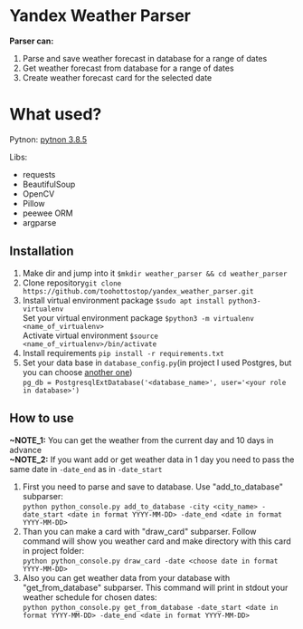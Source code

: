 # Yandex Weather Parser  
**Parser can:**  
1. Parse and save weather forecast in database for a range of dates
2. Get weather forecast from database for a range of dates
3. Create weather forecast card for the selected date
# What used?
Pytnon:
[pytnon 3.8.5](https://www.python.org/downloads/release/python-385/)  

Libs:  
- requests
- BeautifulSoup
- OpenCV
- Pillow
- peewee ORM
- argparse
## Installation
1. Make dir and jump into it `$mkdir weather_parser && cd weather_parser`
2. Clone repository`git clone https://github.com/toohottostop/yandex_weather_parser.git`
3. Install virtual environment package `$sudo apt install python3-virtualenv`    
Set your virtual environment package `$python3 -m virtualenv <name_of_virtualenv>`  
Activate virtual environment `$source <name_of_virtualenv>/bin/activate`
4. Install requirements `pip install -r requirements.txt`
5. Set your data base in `database_config.py`(in project I used Postgres, but you can choose [another one](http://docs.peewee-orm.com/en/latest/peewee/database.html#initializing-a-database))  
`pg_db = PostgresqlExtDatabase('<database_name>', user='<your role in database>')`
## How to use  
**~NOTE_1:** You can get the weather from the current day and 10 days in advance  
**~NOTE_2:** If you want add or get weather data in 1 day you need to pass the same date in `-date_end` as in `-date_start`
1. First you need to parse and save to database. Use "add_to_database" subparser:   
`python python_console.py add_to_database -city <city_name> -date_start <date in format YYYY-MM-DD> -date_end <date in format YYYY-MM-DD>`
2. Than you can make a card with "draw_card" subparser. 
Follow command will show you weather card and make directory with this card in project folder:   
`python python_console.py draw_card -date <choose date in format YYYY-MM-DD>`
3. Also you can get weather data from your database with "get_from_database" subparser.
 This command will print in stdout your weather schedule for chosen dates:  
 `python python_console.py get_from_database -date_start <date in format YYYY-MM-DD> -date_end <date in format YYYY-MM-DD>`  
